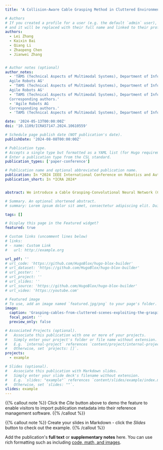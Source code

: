 ```yaml
---
title: 'A Collision-Aware Cable Grasping Method in Cluttered Environment'

# Authors
# If you created a profile for a user (e.g. the default `admin` user), write the username (folder name) here
# and it will be replaced with their full name and linked to their profile.
authors:
  - Lei Zhang
  - Kaixin Bai
  - Qiang Li
  - Zhaopeng Chen
  - Jianwei Zhang


# Author notes (optional)
author_notes:
  - 'TAMS (Technical Aspects of Multimodal Systems), Department of Informatics, Universit at Hamburg
  Agile Robots AG'
  - 'TAMS (Technical Aspects of Multimodal Systems), Department of Informatics, Universit at Hamburg
  Agile Robots AG'
  - 'TAMS (Technical Aspects of Multimodal Systems), Department of Informatics, Universit at Hamburg
  Corresponding authors.'
  - 'Agile Robots AG
  Corresponding authors.'
  - 'TAMS (Technical Aspects of Multimodal Systems), Department of Informatics, Universit at Hamburg'

date: '2024-05-13T00:00:00Z'
doi: '10.1109/ICRA57147.2024.10610559'

# Schedule page publish date (NOT publication's date).
publishDate: '2024-08-08T00:00:00Z'

# Publication type.
# Accepts a single type but formatted as a YAML list (for Hugo requirements).
# Enter a publication type from the CSL standard.
publication_types: ['paper-conference']

# Publication name and optional abbreviated publication name.
publication: In *2024 IEEE International Conference on Robotics and Automation*
publication_short: In *ICRA 2024*


abstract: We introduce a Cable Grasping-Convolutional Neural Network (CG-CNN) designed to facilitate robust cable grasping in cluttered environments. Utilizing physics simulations , we generate an extensive dataset that mimics the intricacies of cable grasping, factoring in potential collisions between cables and robotic grippers. We employ the Approximate Convex Decomposition technique to dissect the non-convex cable model, with grasp quality autonomously labeled based on simulated grasping attempts. The CG-CNN is refined using this simulated dataset and enhanced through domain randomization techniques. Subsequently, the trained model predicts grasp quality, guiding the optimal grasp pose to the robot's controller for execution. Grasping efficacy is assessed across both synthetic and real-world settings. Given our model's implicit collision sensitivity, we achieved commendable success rates of 92.3% for known cables and 88.4% for unknown cables, surpassing contemporary state-of-the-art approaches. Supplementary materials can be found at https://leizhang-public.github.io/cg-cnn/.

# Summary. An optional shortened abstract.
# summary: Lorem ipsum dolor sit amet, consectetur adipiscing elit. Duis posuere tellus ac convallis placerat. Proin tincidunt magna sed ex sollicitudin condimentum.

tags: []

# Display this page in the Featured widget?
featured: true

# Custom links (uncomment lines below)
# links:
# - name: Custom Link
#   url: http://example.org

url_pdf: ''
# url_code: 'https://github.com/HugoBlox/hugo-blox-builder'
# url_dataset: 'https://github.com/HugoBlox/hugo-blox-builder'
# url_poster: ''
# url_project: ''
# url_slides: ''
# url_source: 'https://github.com/HugoBlox/hugo-blox-builder'
# url_video: 'https://youtube.com'

# Featured image
# To use, add an image named `featured.jpg/png` to your page's folder.
image:
  caption: 'Grasping-cables-from-cluttered-scenes-exploiting-the-grasping-samples-approach-The-grasp'
  focal_point: ''
  preview_only: false

# Associated Projects (optional).
#   Associate this publication with one or more of your projects.
#   Simply enter your project's folder or file name without extension.
#   E.g. `internal-project` references `content/project/internal-project/index.md`.
#   Otherwise, set `projects: []`.
projects:
  - example

# Slides (optional).
#   Associate this publication with Markdown slides.
#   Simply enter your slide deck's filename without extension.
#   E.g. `slides: "example"` references `content/slides/example/index.md`.
#   Otherwise, set `slides: ""`.
slides: example
---
```


{{% callout note %}}
Click the _Cite_ button above to demo the feature to enable visitors to import publication metadata into their reference management software.
{{% /callout %}}

{{% callout note %}}
Create your slides in Markdown - click the _Slides_ button to check out the example.
{{% /callout %}}

Add the publication's **full text** or **supplementary notes** here. You can use rich formatting such as including [code, math, and images](https://docs.hugoblox.com/content/writing-markdown-latex/).
